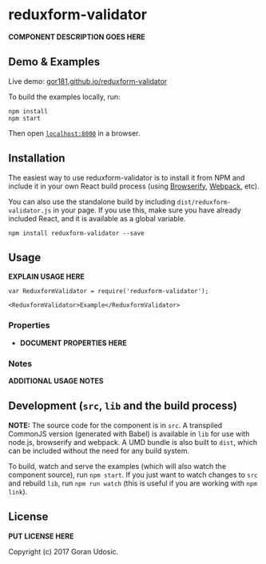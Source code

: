 # reduxform-validator

__COMPONENT DESCRIPTION GOES HERE__


## Demo & Examples

Live demo: [gor181.github.io/reduxform-validator](http://gor181.github.io/reduxform-validator/)

To build the examples locally, run:

```
npm install
npm start
```

Then open [`localhost:8000`](http://localhost:8000) in a browser.


## Installation

The easiest way to use reduxform-validator is to install it from NPM and include it in your own React build process (using [Browserify](http://browserify.org), [Webpack](http://webpack.github.io/), etc).

You can also use the standalone build by including `dist/reduxform-validator.js` in your page. If you use this, make sure you have already included React, and it is available as a global variable.

```
npm install reduxform-validator --save
```


## Usage

__EXPLAIN USAGE HERE__

```
var ReduxformValidator = require('reduxform-validator');

<ReduxformValidator>Example</ReduxformValidator>
```

### Properties

* __DOCUMENT PROPERTIES HERE__

### Notes

__ADDITIONAL USAGE NOTES__


## Development (`src`, `lib` and the build process)

**NOTE:** The source code for the component is in `src`. A transpiled CommonJS version (generated with Babel) is available in `lib` for use with node.js, browserify and webpack. A UMD bundle is also built to `dist`, which can be included without the need for any build system.

To build, watch and serve the examples (which will also watch the component source), run `npm start`. If you just want to watch changes to `src` and rebuild `lib`, run `npm run watch` (this is useful if you are working with `npm link`).

## License

__PUT LICENSE HERE__

Copyright (c) 2017 Goran Udosic.


